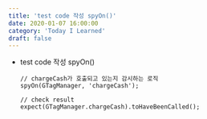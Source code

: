 ```yaml
---
title: 'test code 작성 spyOn()'
date: 2020-01-07 16:00:00
category: 'Today I Learned'
draft: false
---
```


- test code 작성 spyOn()

  ```tsx
  // chargeCash가 호출되고 있는지 감시하는 로직
  spyOn(GTagManager, 'chargeCash');
  
  // check result
  expect(GTagManager.chargeCash).toHaveBeenCalled();
  ```

